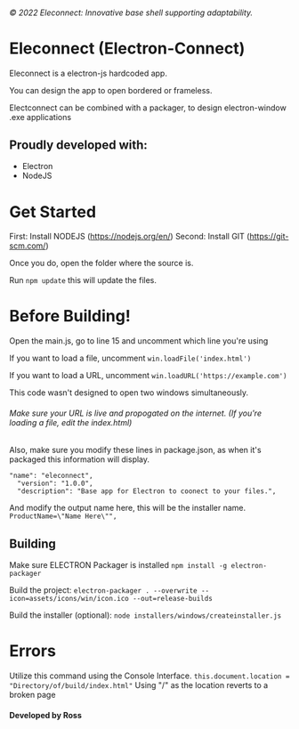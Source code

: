 ###### &copy; 2022 Eleconnect: Innovative base shell supporting adaptability.

# Eleconnect (Electron-Connect)

Eleconnect is a electron-js hardcoded app. 

You can design the app to open bordered or frameless. 

Electconnect can be combined with a packager, to design electron-window .exe applications


## Proudly developed with:
 
 * Electron
 * NodeJS
 
 # Get Started 
 
 First: Install NODEJS (https://nodejs.org/en/) 
 Second: Install GIT (https://git-scm.com/)
 
 Once you do, open the folder where the source is.

Run ``npm update`` this will update the files.


 


 
 # Before Building!
  Open the main.js, go to line 15 and uncomment which line you're using
  
  If you want to load a file, uncomment ``win.loadFile('index.html')``
  
  If you want to load a URL, uncomment  ``win.loadURL('https://example.com')``
  
  This code wasn't designed to open two windows simultaneously.
  
  ###### Make sure your URL is live and propogated on the internet. (If you're loading a file, edit the index.html)
 
Also, make sure you modify these lines in package.json, as when it's packaged this information will display.
```  
"name": "eleconnect",
  "version": "1.0.0",
  "description": "Base app for Electron to coonect to your files.",
  ```

  And modify the output name here, this will be the installer name.
  ```ProductName=\"Name Here\"",```

## Building

Make sure ELECTRON Packager is installed  ``npm install -g electron-packager``

Build the project: `electron-packager . --overwrite --icon=assets/icons/win/icon.ico --out=release-builds`


Build the installer (optional): `node installers/windows/createinstaller.js`



# Errors 

Utilize this command using the Console Interface.
`this.document.location = "Directory/of/build/index.html"`
Using "/" as the location reverts to a broken page

#### Developed by Ross




